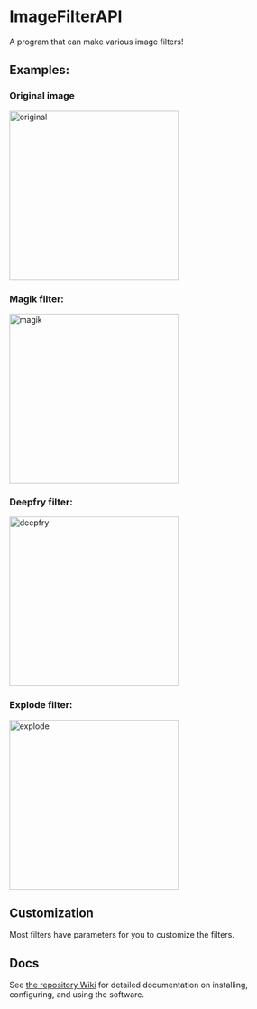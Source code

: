 # ImageFilterAPI

A program that can make various image filters!

## Examples:

### Original image
<img alt="original" src="https://media.discordapp.net/attachments/783474565577834536/949777804793356298/thewhen.png" width="300">

### Magik filter:
<img alt="magik" src="https://media.discordapp.net/attachments/783474565577834536/949778251553865728/response.png" width="300">

### Deepfry filter:
<img alt="deepfry" src="https://cdn.discordapp.com/attachments/783474565577834536/949778526834409492/response.png" width="300">

### Explode filter:
<img alt="explode" src="https://media.discordapp.net/attachments/783474565577834536/949778966410067968/response.png" width="300">

## Customization
Most filters have parameters for you to customize the filters.

## Docs
See [the repository Wiki](https://github.com/BananaCrumbs/ImageFilterAPI/wiki) for detailed documentation on
installing, configuring, and using the software.
